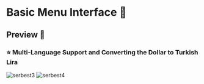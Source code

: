 # Basic Menu Interface 🍕
## Preview 👀
### ⭐️ Multi-Language Support and Converting the Dollar to Turkish Lira

![serbest3](https://user-images.githubusercontent.com/47380312/104584403-9d95cc80-5673-11eb-9c24-1d95726f5518.JPG)
![serbest4](https://user-images.githubusercontent.com/47380312/104584406-9f5f9000-5673-11eb-8188-f5a4b70ec1a8.JPG)
